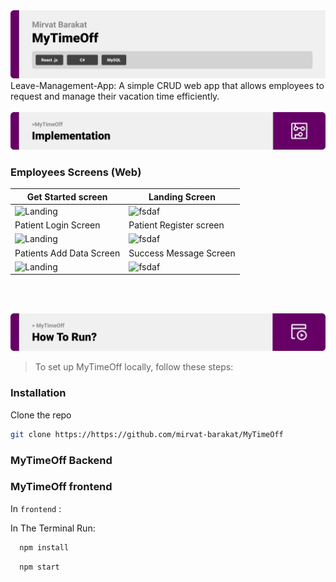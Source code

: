 <img src="./readme/Titles/title1.svg"/>
Leave-Management-App: A simple CRUD web app that allows employees to request and manage their vacation time efficiently.
<br><br>

<!-- Implementation -->
<img src="./readme/Titles/title4.svg"/>

### Employees Screens (Web)

| Get Started screen                                       | Landing Screen                                         |
| -------------------------------------------------------- | ------------------------------------------------------ |
| ![Landing](./readme/Implementation/Getstarted.jpg)       | ![fsdaf](./readme/Implementation/LandingPage.jpg)      |
| Patient Login Screen                                     | Patient Register screen                                |
| ![Landing](./readme/Implementation/Patientslogin.jpg)    | ![fsdaf](./readme/Implementation/Patientsregister.jpg) |
| Patients Add Data Screen                                 | Success Message Screen                           |
| ![Landing](./readme/Implementation/Patientsdataform.jpg) | ![fsdaf](./readme/Implementation/Formsuccess.jpg)      |

<br><br>

<!-- How to run -->
<img src="./readme/Titles/title6.svg"/>

> To set up MyTimeOff locally, follow these steps:

### Installation

Clone the repo

```sh
git clone https://https://github.com/mirvat-barakat/MyTimeOff
```

### MyTimeOff Backend



### MyTimeOff frontend

In `frontend` :

In The Terminal Run:

```sh
  npm install
```

```sh
  npm start
```

<br>
